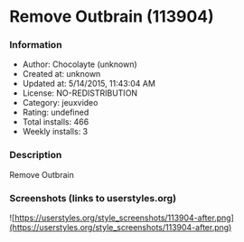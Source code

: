 # Remove Outbrain (113904)

### Information
- Author: Chocolayte (unknown)
- Created at: unknown
- Updated at: 5/14/2015, 11:43:04 AM
- License: NO-REDISTRIBUTION
- Category: jeuxvideo
- Rating: undefined
- Total installs: 466
- Weekly installs: 3


### Description
Remove Outbrain


### Screenshots (links to userstyles.org)
![https://userstyles.org/style_screenshots/113904-after.png](https://userstyles.org/style_screenshots/113904-after.png)


